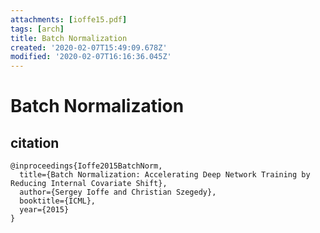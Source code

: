 ```yaml
---
attachments: [ioffe15.pdf]
tags: [arch]
title: Batch Normalization
created: '2020-02-07T15:49:09.678Z'
modified: '2020-02-07T16:16:36.045Z'
---
```


# Batch Normalization


## citation

```
@inproceedings{Ioffe2015BatchNorm,
  title={Batch Normalization: Accelerating Deep Network Training by Reducing Internal Covariate Shift},
  author={Sergey Ioffe and Christian Szegedy},
  booktitle={ICML},
  year={2015}
}
```
